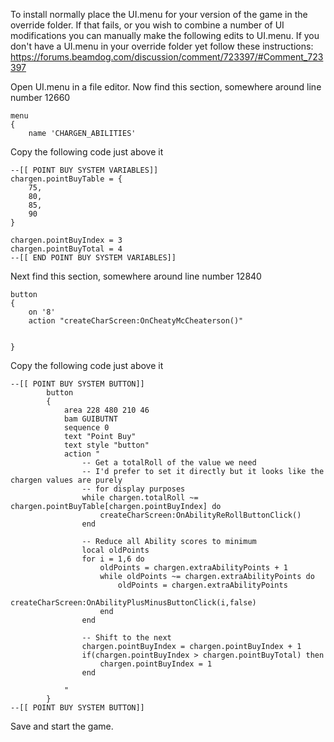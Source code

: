To install normally place the UI.menu for your version of the game in the override folder. 
If that fails, or you wish to combine a number of UI modifications you can manually make the following edits to UI.menu. If you don't have a UI.menu in your override folder yet follow these instructions: https://forums.beamdog.com/discussion/comment/723397/#Comment_723397

Open UI.menu in a file editor. Now find this section, somewhere around line number 12660

    menu
    {
        name 'CHARGEN_ABILITIES' 
  
Copy the following code just above it        

    --[[ POINT BUY SYSTEM VARIABLES]]
    chargen.pointBuyTable = {
        75,
        80,
        85,
        90
    }

    chargen.pointBuyIndex = 3
    chargen.pointBuyTotal = 4
    --[[ END POINT BUY SYSTEM VARIABLES]]
    
Next find this section, somewhere around line number 12840

    button
    {
        on '8'
        action "createCharScreen:OnCheatyMcCheaterson()"
        
        
    }    

Copy the following code just above it
    
    --[[ POINT BUY SYSTEM BUTTON]]
            button
            {
                area 228 480 210 46
                bam GUIBUTNT
                sequence 0
                text "Point Buy"
                text style "button"		
                action "			
                    -- Get a totalRoll of the value we need
                    -- I'd prefer to set it directly but it looks like the chargen values are purely 
                    -- for display purposes
                    while chargen.totalRoll ~= chargen.pointBuyTable[chargen.pointBuyIndex] do
                        createCharScreen:OnAbilityReRollButtonClick()
                    end

                    -- Reduce all Ability scores to minimum
                    local oldPoints
                    for i = 1,6 do
                        oldPoints = chargen.extraAbilityPoints + 1
                        while oldPoints ~= chargen.extraAbilityPoints do
                            oldPoints = chargen.extraAbilityPoints
                            createCharScreen:OnAbilityPlusMinusButtonClick(i,false)						
                        end		
                    end
                    
                    -- Shift to the next 
                    chargen.pointBuyIndex = chargen.pointBuyIndex + 1
                    if(chargen.pointBuyIndex > chargen.pointBuyTotal) then
                        chargen.pointBuyIndex = 1
                    end
                    
                "
            }
    --[[ POINT BUY SYSTEM BUTTON]]  
        
Save and start the game.